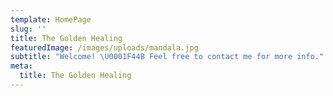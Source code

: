 ```yaml
---
template: HomePage
slug: ''
title: The Golden Healing
featuredImage: /images/uploads/mandala.jpg
subtitle: "Welcome! \U0001F44B Feel free to contact me for more info."
meta:
  title: The Golden Healing
---
```

#
